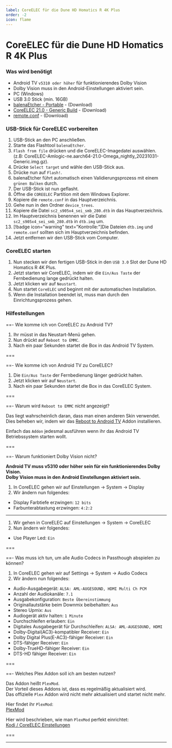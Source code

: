 ```yaml
---
label: CoreELEC für die Dune HD Homatics R 4K Plus
order: -2
icon: flame
---
```


# CoreELEC für die Dune HD Homatics R 4K Plus

<h3>Was wird benötigt</h3>

- Android TV `v5310 oder höher` für funktionierendes Dolby Vision
- Dolby Vision muss in den Android-Einstellungen aktiviert sein.
- PC (Windows)
- USB 3.0 Stick (min. 16GB)
- [balenaEtcher - Portable](https://etcher.balena.io/#download-etcher) - (Download)
- [CoreELEC 21.0 - Generic Build](https://relkai.coreelec.org/?dir=Amlogic-ne/ce-21) - (Download)
- [remote.conf](https://raw.githubusercontent.com/U3knOwn/sb-wiki/main/dune/remote.conf) - (Download)

<h3>USB-Stick für CoreELEC vorbereiten</h3>

1. USB-Stick an den PC anschließen. 
2. Starte das Flashtool `balenaEtcher`. 
3. `Flash from file` drücken und die CoreELEC-Imagedatei auswählen.  
(z.B: CoreELEC-Amlogic-ne.aarch64-21.0-Omega_nightly_20231031-Generic.img.gz).
4. Drücke `Select target` und wähle den USB-Stick aus.
5. Drücke nun auf `Flash!`.
6. balenaEtcher führt automatisch einen Validierungsprozess mit einem `grünen Balken` durch.
7. Der USB-Stick ist nun geflasht.
8. Öffne die `COREELEC` Partition mit dem Windows Explorer.
9. Kopiere die `remote.conf` in das Hauptverzeichnis.
10. Gehe nun in den Ordner `device_trees`.
11. Kopiere die Datei `sc2_s905x4_sei_smb_280.dtb` in das Hauptverzeichnis.
12. Im Hauptverzeichnis benennen wir die Datei `sc2_s905x4_sei_smb_280.dtb` in `dtb.img` um.
13. [!badge icon="warning" text="Kontrolle:"]Die Dateien `dtb.img` und `remote.conf` sollten sich im Hauptverzeichnis befinden.
15. Jetzt entfernen wir den USB-Stick vom Computer.

<h3>CoreELEC starten</h3>

1. Nun stecken wir den fertigen USB-Stick in den `USB 3.0` Slot der Dune HD Homatics R 4K Plus.
2. Jetzt starten wir CoreELEC, indem wir die `Ein/Aus Taste` der Fernbedienung lange gedrückt halten.
3. Jetzt klicken wir auf `Neustart`.
4. Nun startet `CoreELEC` und beginnt mit der automatischen Installation.
5. Wenn die Installation beendet ist, muss man durch den Einrichtungsprozess gehen.

<h3>Hilfestellungen</h3>

==- Wie komme ich von CoreELEC zu Android TV?

1. Ihr müsst in das Neustart-Menü gehen.
2. Nun drückt auf `Reboot to EMMC`.
3. Nach ein paar Sekunden startet die Box in das Android TV System.

===

==- Wie komme ich von Android TV zu CoreELEC?

1. Die `Ein/Aus Taste` der Fernbedienung länger gedrückt halten.
2. Jetzt klicken wir auf `Neustart`.
3. Nach ein paar Sekunden startet die Box in das CoreELEC System.

===

==- Warum wird `Reboot to EMMC` nicht angezeigt?

Das liegt wahrscheinlich daran, dass man einen anderen Skin verwendet.  
Dies beheben wir, indem wir das [Reboot to Android TV](https://github.com/U3knOwn/sb-wiki/raw/main/dune/script.reboottoandroidtv.zip) Addon installieren.

Einfach das `Addon` jedesmal ausführen wenn ihr das Android TV Betriebssystem starten wollt. 

===

==- Warum funktioniert Dolby Vision nicht?

**Android TV muss v5310 oder höher sein für ein funktionierendes Dolby Vision.**  
**Dolby Vision muss in den Android Einstellungen aktiviert sein.**

1. In CoreELEC gehen wir auf Einstellungen -> System -> Display
2. Wir ändern nun folgendes:
- Display Farbtiefe erzwingen: `12 bits`
- Farbunterabtastung erzwingen: `4:2:2`

---

1. Wir gehen in CoreELEC auf Einstellungen -> System -> CoreELEC
2. Nun ändern wir folgendes:
- Use Player Led: `Ein`

===

==- Was muss ich tun, um alle Audio Codecs in Passthough abspielen zu können?

1. In CoreELEC gehen wir auf Settings -> System -> Audio Codecs
2. Wir ändern nun folgendes:
- Audio-Ausgabegerät: `ALSA: AML-AUGESOUND, HDMI Multi Ch PCM`
- Anzahl der Audiokanäle: `7.1`
- Ausgabekonfiguration: `Beste Übereinstimmung`
- Originallautstärke beim Downmix beibehalten: `Aus`
- Stereo Upmix: `Aus`
- Audiogerät aktiv halten: `1 Minute`
- Durchschleifen erlauben: `Ein`
- Digitales Ausgabegerät für Durchschleifen: `ALSA: AML-AUGESOUND, HDMI`
- Dolby-Digital(AC3)-kompatibler Receiver: `Ein`
- Dolby Digital Plus(E-AC3)-fähiger Receiver: `Ein`
- DTS-fähiger Receiver: `Ein`
- Dolby-TrueHD-fähiger Receiver: `Ein`
- DTS-HD fähiger Receiver: `Ein`

===

==- Welches Plex Addon soll ich am besten nutzen?

Das Addon heißt `PlexMod`.  
Der Vorteil dieses Addons ist, dass es regelmäßig aktualisiert wird.  
Das offizielle `Plex` Addon wird nicht mehr aktualisiert und startet nicht mehr.

Hier findet ihr `PlexMod`:  
[PlexMod](https://forums.plex.tv/t/plexmod-for-kodi-18-19-20-21)

Hier wird beschrieben, wie man `PlexMod` perfekt einrichtet:  
[Kodi / CoreELEC Einstellungen](https://u3known.github.io/sb-wiki/appbox/plex-app-settings/)

===

---
